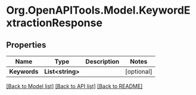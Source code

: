 # Org.OpenAPITools.Model.KeywordExtractionResponse

## Properties

Name | Type | Description | Notes
------------ | ------------- | ------------- | -------------
**Keywords** | **List&lt;string&gt;** |  | [optional] 

[[Back to Model list]](../../README.md#documentation-for-models) [[Back to API list]](../../README.md#documentation-for-api-endpoints) [[Back to README]](../../README.md)

